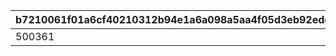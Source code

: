|b7210061f01a6cf40210312b94e1a6a098a5aa4f05d3eb92edef13e8da823b96|b6e1fc07ac38a479df0bc78bf1eb01ce2c84ee7edc1d88baf927314866d365cc|86d031146ae4098894d731a3626690ff21904a1b0c1cbcfade106dc70775c72a|11c43bc8aa579b8673c9c5f9ceabff3040541330e83a109656f25d0dbde547f9|
| --- | --- | --- | --- |
|500361|2015-04-01 10:00:00|2015-04-01 11:00:00|1|